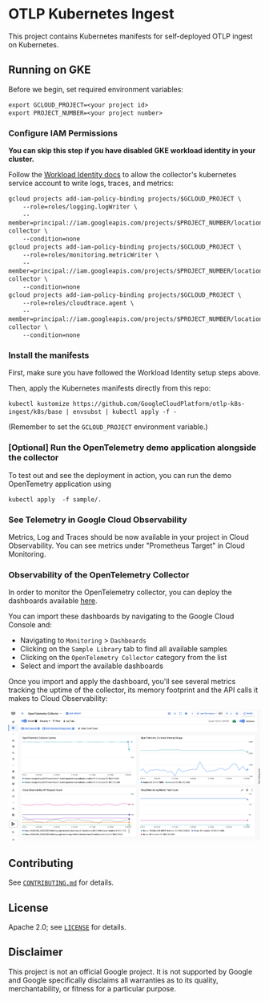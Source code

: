 # OTLP Kubernetes Ingest

This project contains Kubernetes manifests for self-deployed OTLP ingest on Kubernetes.

## Running on GKE

Before we begin, set required environment variables:
```console
export GCLOUD_PROJECT=<your project id>
export PROJECT_NUMBER=<your project number>
```

### Configure IAM Permissions

**You can skip this step if you have disabled GKE workload identity in your cluster.**

Follow the [Workload Identity
docs](https://cloud.google.com/kubernetes-engine/docs/how-to/workload-identity)
to allow the collector's kubernetes service account to write logs, traces, and metrics:

```console
gcloud projects add-iam-policy-binding projects/$GCLOUD_PROJECT \
    --role=roles/logging.logWriter \
    --member=principal://iam.googleapis.com/projects/$PROJECT_NUMBER/locations/global/workloadIdentityPools/$GCLOUD_PROJECT.svc.id.goog/subject/ns/opentelemetry/sa/opentelemetry-collector \
    --condition=none
gcloud projects add-iam-policy-binding projects/$GCLOUD_PROJECT \
    --role=roles/monitoring.metricWriter \
    --member=principal://iam.googleapis.com/projects/$PROJECT_NUMBER/locations/global/workloadIdentityPools/$GCLOUD_PROJECT.svc.id.goog/subject/ns/opentelemetry/sa/opentelemetry-collector \
    --condition=none
gcloud projects add-iam-policy-binding projects/$GCLOUD_PROJECT \
    --role=roles/cloudtrace.agent \
    --member=principal://iam.googleapis.com/projects/$PROJECT_NUMBER/locations/global/workloadIdentityPools/$GCLOUD_PROJECT.svc.id.goog/subject/ns/opentelemetry/sa/opentelemetry-collector \
    --condition=none
```

### Install the manifests

First, make sure you have followed the Workload Identity setup steps above.

Then, apply the Kubernetes manifests directly from this repo:

```console
kubectl kustomize https://github.com/GoogleCloudPlatform/otlp-k8s-ingest/k8s/base | envsubst | kubectl apply -f -
```

(Remember to set the `GCLOUD_PROJECT` environment variable.)

### [Optional] Run the OpenTelemetry demo application alongside the collector

To test out and see the deployment in action, you can run the demo OpenTemetry application using
```console
kubectl apply  -f sample/.
```

### See Telemetry in Google Cloud Observability

Metrics, Log and Traces should be now available in your project in Cloud Observability.
You can see metrics under "Prometheus Target" in Cloud Monitoring.

### Observability of the OpenTelemetry Collector

In order to monitor the OpenTelemetry collector, you can deploy the dashboards available [here](https://github.com/GoogleCloudPlatform/monitoring-dashboard-samples/tree/master/dashboards/opentelemetry-collector).

You can import these dashboards by navigating to the Google Cloud Console and:

- Navigating to `Monitoring` > `Dashboards`
- Clicking on the `Sample Library` tab to find all available samples
- Clicking on the `OpenTelemetry Collector` category from the list
- Select and import the available dashboards

Once you import and apply the dashboard, you'll see several metrics tracking the uptime of the collector, its memory footprint and the API calls it makes to Cloud Observability:

![OpenTelemetry Collector Dashboard](/dashboard.png "OpenTelemetry Collector Dashboard")

## Contributing

See [`CONTRIBUTING.md`](CONTRIBUTING.md) for details.

## License

Apache 2.0; see [`LICENSE`](LICENSE) for details.

## Disclaimer

This project is not an official Google project. It is not supported by
Google and Google specifically disclaims all warranties as to its quality,
merchantability, or fitness for a particular purpose.
